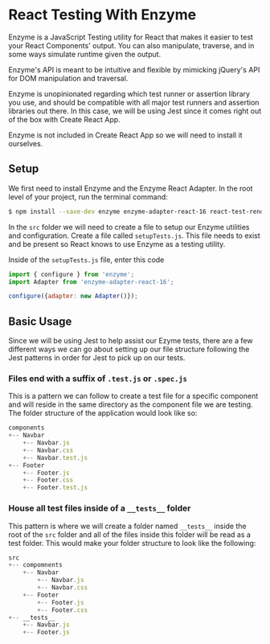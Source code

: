 # React Testing With Enzyme

Enzyme is a JavaScript Testing utility for React that makes it easier to test your React Components' output. You can also manipulate, traverse, and in some ways simulate runtime given the output.

Enzyme's API is meant to be intuitive and flexible by mimicking jQuery's API for DOM manipulation and traversal.

Enzyme is unopinionated regarding which test runner or assertion library you use, and should be compatible with all major test runners and assertion libraries out there. In this case, we will be using Jest since it comes right out of the box with Create React App.

Enzyme is not included in Create React App so we will need to install it ourselves.

## Setup

We first need to install Enzyme and the Enzyme React Adapter. In the root level of your project, run the terminal command:

```bash
$ npm install --save-dev enzyme enzyme-adapter-react-16 react-test-renderer
```

In the `src` folder we will need to create a file to setup our Enzyme utilities and configuration. Create a file called `setupTests.js`. This file needs to exist and be present so React knows to use Enzyme as a testing utility.

Inside of the `setupTests.js` file, enter this code

```javascript
import { configure } from 'enzyme';
import Adapter from 'enzyme-adapter-react-16';

configure({adapter: new Adapter()});
```

## Basic Usage

Since we will be using Jest to help assist our Ezyme tests, there are a few different ways we can go about setting up our file structure following the Jest patterns in order for Jest to pick up on our tests.

### Files end with a suffix of `.test.js` or `.spec.js`

This is a pattern we can follow to create a test file for a specific component and will reside in the same directory as the component file we are testing. The folder structure of the application would look like so:

```javascript
components
+-- Navbar
    +-- Navbar.js
    +-- Navbar.css
    +-- Navbar.test.js
+-- Footer
    +-- Footer.js
    +-- Footer.css
    +-- Footer.test.js
```

### House all test files inside of a `__tests__` folder

This pattern is where we will create a folder named `__tests__` inside the root of the `src` folder and all of the files inside this folder will be read as a test folder. This would make your folder structure to look like the following:

```javascript
src
+-- compomnents
    +-- Navbar
        +-- Navbar.js
        +-- Navbar.css
    +-- Footer
        +-- Footer.js
        +-- Footer.css
+-- __tests__
    +-- Navbar.js
    +-- Footer.js
```
